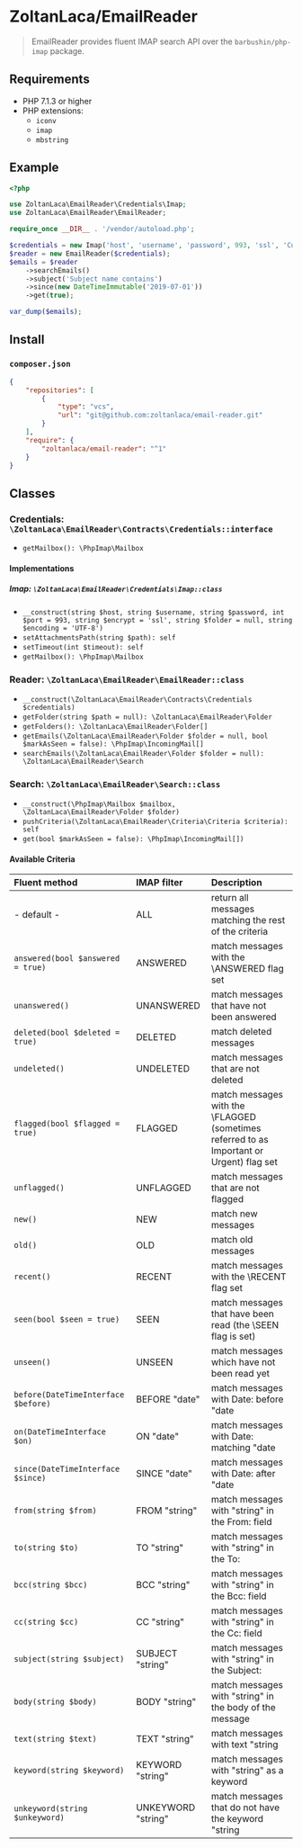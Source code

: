 # ZoltanLaca/EmailReader

> EmailReader provides fluent IMAP search API over the `barbushin/php-imap` package.

## Requirements

 - PHP 7.1.3 or higher
 - PHP extensions:
   - `iconv`
   - `imap`
   - `mbstring`

## Example

```php
<?php

use ZoltanLaca\EmailReader\Credentials\Imap;
use ZoltanLaca\EmailReader\EmailReader;

require_once __DIR__ . '/vendor/autoload.php';

$credentials = new Imap('host', 'username', 'password', 993, 'ssl', 'Custom.Folder');
$reader = new EmailReader($credentials);
$emails = $reader
    ->searchEmails()
    ->subject('Subject name contains')
    ->since(new DateTimeImmutable('2019-07-01'))
    ->get(true);

var_dump($emails);
```

## Install

### `composer.json`

```json
{
    "repositories": [
        {
            "type": "vcs",
            "url": "git@github.com:zoltanlaca/email-reader.git"
        }
    ],
    "require": {
        "zoltanlaca/email-reader": "^1"
    }
}
```

## Classes

### Credentials: `\ZoltanLaca\EmailReader\Contracts\Credentials::interface`

 - `getMailbox(): \PhpImap\Mailbox`
 
#### Implementations

##### Imap: `\ZoltanLaca\EmailReader\Credentials\Imap::class`
 
 - `__construct(string $host, string $username, string $password, int $port = 993, string $encrypt = 'ssl', string $folder = null, string $encoding = 'UTF-8')`
 - `setAttachmentsPath(string $path): self`
 - `setTimeout(int $timeout): self`
 - `getMailbox(): \PhpImap\Mailbox`

### Reader: `\ZoltanLaca\EmailReader\EmailReader::class`

 - `__construct(\ZoltanLaca\EmailReader\Contracts\Credentials $credentials)`
 - `getFolder(string $path = null): \ZoltanLaca\EmailReader\Folder`
 - `getFolders(): \ZoltanLaca\EmailReader\Folder[]`
 - `getEmails(\ZoltanLaca\EmailReader\Folder $folder = null, bool $markAsSeen = false): \PhpImap\IncomingMail[]`
 - `searchEmails(\ZoltanLaca\EmailReader\Folder $folder = null): \ZoltanLaca\EmailReader\Search`

### Search: `\ZoltanLaca\EmailReader\Search::class`

 - `__construct(\PhpImap\Mailbox $mailbox, \ZoltanLaca\EmailReader\Folder $folder)`
 - `pushCriteria(\ZoltanLaca\EmailReader\Criteria\Criteria $criteria): self`
 - `get(bool $markAsSeen = false): \PhpImap\IncomingMail[])`

#### Available Criteria

| Fluent method                       | IMAP filter        | Description                                                                               |
| :---------------------------------- | :----------------- | :---------------------------------------------------------------------------------------- |
| - default -                         | ALL                | return all messages matching the rest of the criteria                                     |
| `answered(bool $answered = true)`   | ANSWERED           | match messages with the \\ANSWERED flag set                                               |
| `unanswered()`                      | UNANSWERED         | match messages that have not been answered                                                |
| `deleted(bool $deleted = true)`     | DELETED            | match deleted messages                                                                    |
| `undeleted()`                       | UNDELETED          | match messages that are not deleted                                                       |
| `flagged(bool $flagged = true)`     | FLAGGED            | match messages with the \\FLAGGED (sometimes referred to as Important or Urgent) flag set |
| `unflagged()`                       | UNFLAGGED          | match messages that are not flagged                                                       |
| `new()`                             | NEW                | match new messages                                                                        |
| `old()`                             | OLD                | match old messages                                                                        |
| `recent()`                          | RECENT             | match messages with the \\RECENT flag set                                                 |
| `seen(bool $seen = true)`           | SEEN               | match messages that have been read (the \\SEEN flag is set)                               |
| `unseen()`                          | UNSEEN             | match messages which have not been read yet                                               |
| `before(DateTimeInterface $before)` | BEFORE "date"      | match messages with Date: before "date                                                    |
| `on(DateTimeInterface $on)`         | ON "date"          | match messages with Date: matching "date                                                  |
| `since(DateTimeInterface $since)`   | SINCE "date"       | match messages with Date: after "date                                                     |
| `from(string $from)`                | FROM "string"      | match messages with "string" in the From: field                                           |
| `to(string $to)`                    | TO "string"        | match messages with "string" in the To:                                                   |
| `bcc(string $bcc)`                  | BCC "string"       | match messages with "string" in the Bcc: field                                            |
| `cc(string $cc)`                    | CC "string"        | match messages with "string" in the Cc: field                                             |
| `subject(string $subject)`          | SUBJECT "string"   | match messages with "string" in the Subject:                                              |
| `body(string $body)`                | BODY "string"      | match messages with "string" in the body of the message                                   |
| `text(string $text)`                | TEXT "string"      | match messages with text "string                                                          |
| `keyword(string $keyword)`          | KEYWORD "string"   | match messages with "string" as a keyword                                                 |
| `unkeyword(string $unkeyword)`      | UNKEYWORD "string" | match messages that do not have the keyword "string                                       |
